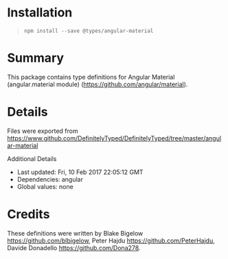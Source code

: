 # Installation
> `npm install --save @types/angular-material`

# Summary
This package contains type definitions for Angular Material (angular.material module) (https://github.com/angular/material).

# Details
Files were exported from https://www.github.com/DefinitelyTyped/DefinitelyTyped/tree/master/angular-material

Additional Details
 * Last updated: Fri, 10 Feb 2017 22:05:12 GMT
 * Dependencies: angular
 * Global values: none

# Credits
These definitions were written by Blake Bigelow <https://github.com/blbigelow>, Peter Hajdu <https://github.com/PeterHajdu>, Davide Donadello <https://github.com/Dona278>.
